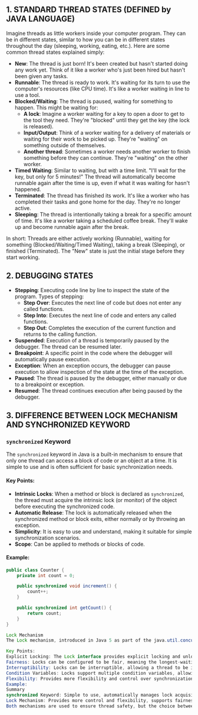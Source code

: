 ## 1. STANDARD THREAD STATES (DEFINED by JAVA LANGUAGE)

Imagine threads as little workers inside your computer program. They can be in different states, similar to how you can be in different states throughout the day (sleeping, working, eating, etc.). Here are some common thread states explained simply:

- **New**: The thread is just born! It's been created but hasn't started doing any work yet. Think of it like a worker who's just been hired but hasn't been given any tasks.
- **Runnable**: The thread is ready to work. It's waiting for its turn to use the computer's resources (like CPU time). It's like a worker waiting in line to use a tool.
- **Blocked/Waiting**: The thread is paused, waiting for something to happen. This might be waiting for:
  - **A lock**: Imagine a worker waiting for a key to open a door to get to the tool they need. They're "blocked" until they get the key (the lock is released).
  - **Input/Output**: Think of a worker waiting for a delivery of materials or waiting for their work to be picked up. They're "waiting" on something outside of themselves.
  - **Another thread**: Sometimes a worker needs another worker to finish something before they can continue. They're "waiting" on the other worker.
- **Timed Waiting**: Similar to waiting, but with a time limit. "I'll wait for the key, but only for 5 minutes!" The thread will automatically become runnable again after the time is up, even if what it was waiting for hasn't happened.
- **Terminated**: The thread has finished its work. It's like a worker who has completed their tasks and gone home for the day. They're no longer active.
- **Sleeping**: The thread is intentionally taking a break for a specific amount of time. It's like a worker taking a scheduled coffee break. They'll wake up and become runnable again after the break.

In short: Threads are either actively working (Runnable), waiting for something (Blocked/Waiting/Timed Waiting), taking a break (Sleeping), or finished (Terminated). The "New" state is just the initial stage before they start working.

## 2. DEBUGGING STATES

- **Stepping**: Executing code line by line to inspect the state of the program. Types of stepping:
  - **Step Over**: Executes the next line of code but does not enter any called functions.
  - **Step Into**: Executes the next line of code and enters any called functions.
  - **Step Out**: Completes the execution of the current function and returns to the calling function.
- **Suspended**: Execution of a thread is temporarily paused by the debugger. The thread can be resumed later.
- **Breakpoint**: A specific point in the code where the debugger will automatically pause execution.
- **Exception**: When an exception occurs, the debugger can pause execution to allow inspection of the state at the time of the exception.
- **Paused**: The thread is paused by the debugger, either manually or due to a breakpoint or exception.
- **Resumed**: The thread continues execution after being paused by the debugger.

## 3. DIFFERENCE BETWEEN LOCK MECHANISM AND SYNCHRONIZED KEYWORD

### `synchronized` Keyword
The `synchronized` keyword in Java is a built-in mechanism to ensure that only one thread can access a block of code or an object at a time. It is simple to use and is often sufficient for basic synchronization needs.

#### Key Points:
- **Intrinsic Locks**: When a method or block is declared as `synchronized`, the thread must acquire the intrinsic lock (or monitor) of the object before executing the synchronized code.
- **Automatic Release**: The lock is automatically released when the synchronized method or block exits, either normally or by throwing an exception.
- **Simplicity**: It is easy to use and understand, making it suitable for simple synchronization scenarios.
- **Scope**: Can be applied to methods or blocks of code.

#### Example:
```java
public class Counter {
    private int count = 0;

    public synchronized void increment() {
        count++;
    }

    public synchronized int getCount() {
        return count;
    }
}

Lock Mechanism
The Lock mechanism, introduced in Java 5 as part of the java.util.concurrent.locks package, provides more advanced and flexible synchronization capabilities compared to the synchronized keyword.

Key Points:
Explicit Locking: The Lock interface provides explicit locking and unlocking methods (lock() and unlock()), giving more control over the synchronization process.
Fairness: Locks can be configured to be fair, meaning the longest-waiting thread will acquire the lock first.
Interruptibility: Locks can be interruptible, allowing a thread to be interrupted while waiting for a lock.
Condition Variables: Locks support multiple condition variables, allowing more complex thread coordination.
Flexibility: Provides more flexibility and control over synchronization compared to the synchronized keyword.
Example:
Summary
synchronized Keyword: Simple to use, automatically manages lock acquisition and release, suitable for basic synchronization needs.
Lock Mechanism: Provides more control and flexibility, supports fairness, interruptibility, and multiple condition variables, suitable for more complex synchronization scenarios.
Both mechanisms are used to ensure thread safety, but the choice between them depends on the specific requirements of the application. For simple use cases, synchronized is often sufficient, while Lock provides more advanced features for complex scenarios.